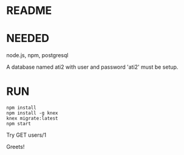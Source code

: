 README
======

NEEDED
======
node.js, npm, postgresql

A database named ati2 with user and password 'ati2' must be setup.

RUN
===
```
npm install
npm install -g knex
knex migrate:latest
npm start
```

Try GET users/1

Greets!
